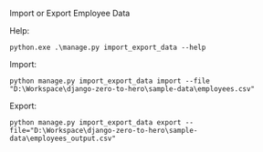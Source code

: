 Import or Export Employee Data

Help:

    python.exe .\manage.py import_export_data --help

Import: 

    python manage.py import_export_data import --file "D:\Workspace\django-zero-to-hero\sample-data\employees.csv"

Export:

    python manage.py import_export_data export --file="D:\Workspace\django-zero-to-hero\sample-data\employees_output.csv"
